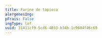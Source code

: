 ```yaml
---
title: Farine de tapioca
alergenesIng:
pFrais: False
ingType: lof
uuid: 31411cf9-5cd6-4033-b34b-1c9604f46c69
---
```

